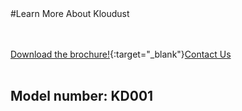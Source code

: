 <div class="product-cta" markdown="1">
#Learn More About Kloudust

<br/><br/>
[Download the brochure!](articles/products/kloudust.md/calltoaction.md/kloudust.en.pdf){:target="_blank"}[Contact Us]({{#makeLink}}./productinquiries.html?article_path=./company/productinquiries.md&menu_path=/{{/makeLink}})
<br/><br/>
## Model number: KD001
</div>